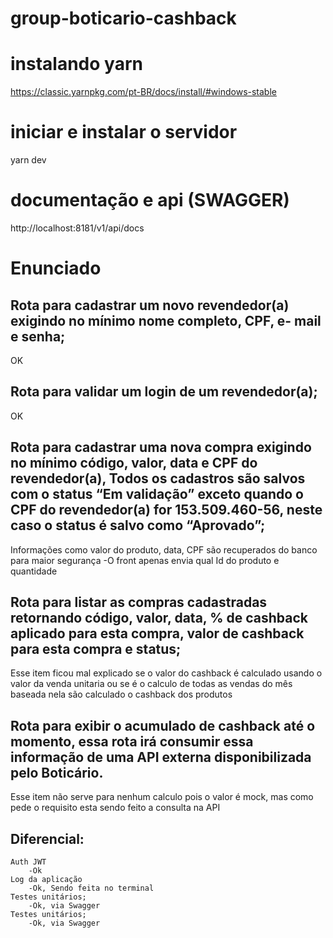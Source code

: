 # group-boticario-cashback

# instalando yarn

https://classic.yarnpkg.com/pt-BR/docs/install/#windows-stable

# iniciar e instalar o servidor

yarn dev

# documentação e api (SWAGGER)

http://localhost:8181/v1/api/docs

# Enunciado

## Rota para cadastrar um novo revendedor(a) exigindo no mínimo nome completo, CPF, e- mail e senha;

OK

## Rota para validar um login de um revendedor(a);

OK

## Rota para cadastrar uma nova compra exigindo no mínimo código, valor, data e CPF do revendedor(a), Todos os cadastros são salvos com o status “Em validação” exceto quando o CPF do revendedor(a) for 153.509.460-56, neste caso o status é salvo como “Aprovado”;

Informações como valor do produto, data, CPF são recuperados do banco para maior segurança
-O front apenas envia qual Id do produto e quantidade

## Rota para listar as compras cadastradas retornando código, valor, data, % de cashback aplicado para esta compra, valor de cashback para esta compra e status;

Esse item ficou mal explicado se o valor do cashback é calculado usando o valor da venda unitaria ou se é o calculo de todas as vendas do mês baseada nela são calculado o cashback dos produtos

## Rota para exibir o acumulado de cashback até o momento, essa rota irá consumir essa informação de uma API externa disponibilizada pelo Boticário.

Esse item não serve para nenhum calculo pois o valor é mock, mas como pede o requisito esta sendo feito a consulta na API

## Diferencial:

    Auth JWT
        -Ok
    Log da aplicação
        -Ok, Sendo feita no terminal
    Testes unitários;
        -Ok, via Swagger
    Testes unitários;
        -Ok, via Swagger
